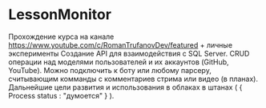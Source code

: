 # LessonMonitor
Прохождение курса на канале https://www.youtube.com/c/RomanTrufanovDev/featured + личные эксперименты
Создание API для взаимодействия с SQL Server. CRUD операции над моделями пользователей и их аккаунтов (GitHub, YouTube).
Можно подключить к боту или любому парсеру, считывающим комманды с комментариев стрима или видео (в планах).
Дальнейшие цели развития и использования в облаках в штанах ( { Process status : "думоется" } ).
